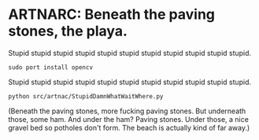 ARTNARC: Beneath the paving stones, the playa.
==============================================

Stupid stupid stupid stupid stupid stupid stupid stupid stupid stupid stupid.

    sudo port install opencv

Stupid stupid stupid stupid stupid stupid stupid stupid stupid stupid stupid.

    python src/artnac/StupidDamnWhatWaitWhere.py

(Beneath the paving stones, more fucking paving stones. But underneath those,
some ham. And under the ham? Paving stones. Under those, a nice gravel bed so
potholes don't form. The beach is actually kind of far away.)